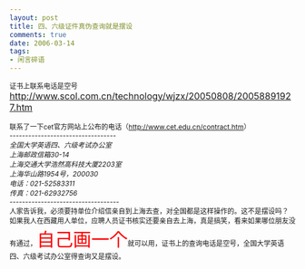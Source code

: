 ```yaml
---
layout: post
title: 四、六级证件真伪查询就是摆设
comments: true
date: 2006-03-14
tags:
- 闲言碎语
---
```


<p><span style="FONT-SIZE: 12px">证书上联系电话是空号<br /><a href="http://www.scol.com.cn/technology/wjzx/20050808/20058891927.htm"><font size="3">http://www.scol.com.cn/technology/wjzx/20050808/20058891927.htm</font></a><br /><br />联系了一下cet官方网站上公布的电话（<a href="http://www.cet.edu.cn/contract.htm">http://www.cet.edu.cn/contract.htm</a>）<br />----------------------------------<br /><em>全国大学英语四、六级考试办公室<br />上海邮政信箱30-14 <br />上海交通大学浩然高科技大厦2203室 <br />上海华山路1954号，200030 <br />电话：021-52583311<br />传真：021-62932756 <br /></em>-----------------------------------<br />人家告诉我，必须要持单位介绍信亲自到上海去查，对全国都是这样操作的。这不是摆设吗？<br />如果我人在西藏用人单位，应聘人员证书核实还要亲自去上海，真是搞笑，看来如果哪位朋友没有通过，<span style="FONT-SIZE: 24pt; COLOR: red">自己画一个</span>就可以用，证书上的查询电话是空号，全国大学英语四、六级考试办公室得查询又是摆设。</span><br /></p>				
